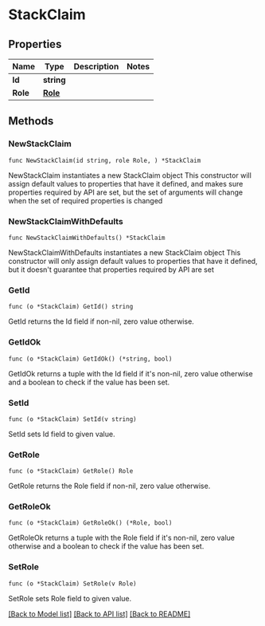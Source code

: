# StackClaim

## Properties

Name | Type | Description | Notes
------------ | ------------- | ------------- | -------------
**Id** | **string** |  | 
**Role** | [**Role**](Role.md) |  | 

## Methods

### NewStackClaim

`func NewStackClaim(id string, role Role, ) *StackClaim`

NewStackClaim instantiates a new StackClaim object
This constructor will assign default values to properties that have it defined,
and makes sure properties required by API are set, but the set of arguments
will change when the set of required properties is changed

### NewStackClaimWithDefaults

`func NewStackClaimWithDefaults() *StackClaim`

NewStackClaimWithDefaults instantiates a new StackClaim object
This constructor will only assign default values to properties that have it defined,
but it doesn't guarantee that properties required by API are set

### GetId

`func (o *StackClaim) GetId() string`

GetId returns the Id field if non-nil, zero value otherwise.

### GetIdOk

`func (o *StackClaim) GetIdOk() (*string, bool)`

GetIdOk returns a tuple with the Id field if it's non-nil, zero value otherwise
and a boolean to check if the value has been set.

### SetId

`func (o *StackClaim) SetId(v string)`

SetId sets Id field to given value.


### GetRole

`func (o *StackClaim) GetRole() Role`

GetRole returns the Role field if non-nil, zero value otherwise.

### GetRoleOk

`func (o *StackClaim) GetRoleOk() (*Role, bool)`

GetRoleOk returns a tuple with the Role field if it's non-nil, zero value otherwise
and a boolean to check if the value has been set.

### SetRole

`func (o *StackClaim) SetRole(v Role)`

SetRole sets Role field to given value.



[[Back to Model list]](../README.md#documentation-for-models) [[Back to API list]](../README.md#documentation-for-api-endpoints) [[Back to README]](../README.md)


